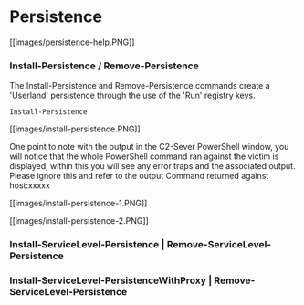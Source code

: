 # Persistence

[[images/persistence-help.PNG]]

### Install-Persistence / Remove-Persistence

The Install-Persistence and Remove-Persistence commands create a 'Userland' persistence through the use of the 'Run' registry keys.

`Install-Persistence`

[[images/install-persistence.PNG]]

One point to note with the output in the C2-Sever PowerShell window, you will notice that the whole PowerShell command ran against the victim is displayed, within this you will see any error traps and the associated output. Please ignore this and refer to the output Command returned against host:xxxxx

[[images/install-persistence-1.PNG]]

[[images/install-persistence-2.PNG]]

###  Install-ServiceLevel-Persistence | Remove-ServiceLevel-Persistence



###  Install-ServiceLevel-PersistenceWithProxy | Remove-ServiceLevel-Persistence
